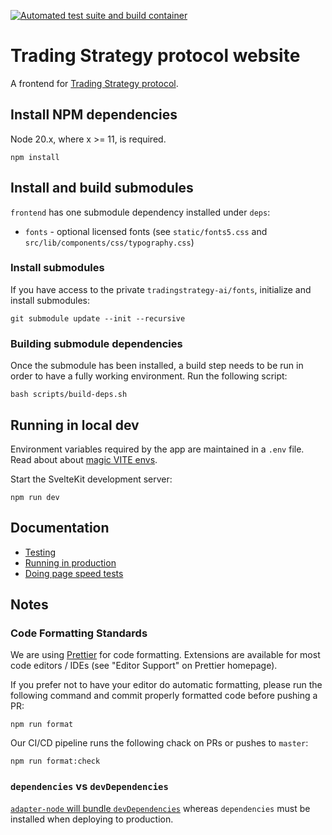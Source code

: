 [![Automated test suite and build container](https://github.com/tradingstrategy-ai/frontend/actions/workflows/javascript.yml/badge.svg)](https://github.com/tradingstrategy-ai/frontend/actions/workflows/javascript.yml)

# Trading Strategy protocol website

A frontend for [Trading Strategy protocol](https://tradingstrategy.ai).

## Install NPM dependencies

Node 20.x, where x >= 11, is required.

```shell
npm install
```

## Install and build submodules

`frontend` has one submodule dependency installed under `deps`:

- `fonts` - optional licensed fonts (see `static/fonts5.css` and `src/lib/components/css/typography.css`)

### Install submodules

If you have access to the private `tradingstrategy-ai/fonts`, initialize and install submodules:

```shell
git submodule update --init --recursive
```

### Building submodule dependencies

Once the submodule has been installed, a build step needs to be run in order to have a fully
working environment. Run the following script:

```shell
bash scripts/build-deps.sh
```

## Running in local dev

Environment variables required by the app are maintained in a `.env` file. Read about about
[magic VITE envs](https://stackoverflow.com/questions/68479217/how-to-load-environment-variables-in-svelte).

Start the SvelteKit development server:

```shell
npm run dev
```

## Documentation

- [Testing](./docs/tests.md)
- [Running in production](./docs/docker.md)
- [Doing page speed tests](./docs/speed.md)

## Notes

### Code Formatting Standards

We are using [Prettier](https://prettier.io/) for code formatting. Extensions are available for
most code editors / IDEs (see "Editor Support" on Prettier homepage).

If you prefer not to have your editor do automatic formatting, please run the following command and
commit properly formatted code before pushing a PR:

```shell
npm run format
```

Our CI/CD pipeline runs the following chack on PRs or pushes to `master`:

```shell
npm run format:check
```

### `dependencies` vs `devDependencies`

[`adapter-node` will bundle `devDependencies`](https://github.com/sveltejs/kit/tree/master/packages/adapter-node#deploying) whereas `dependencies` must be installed when deploying to production.

